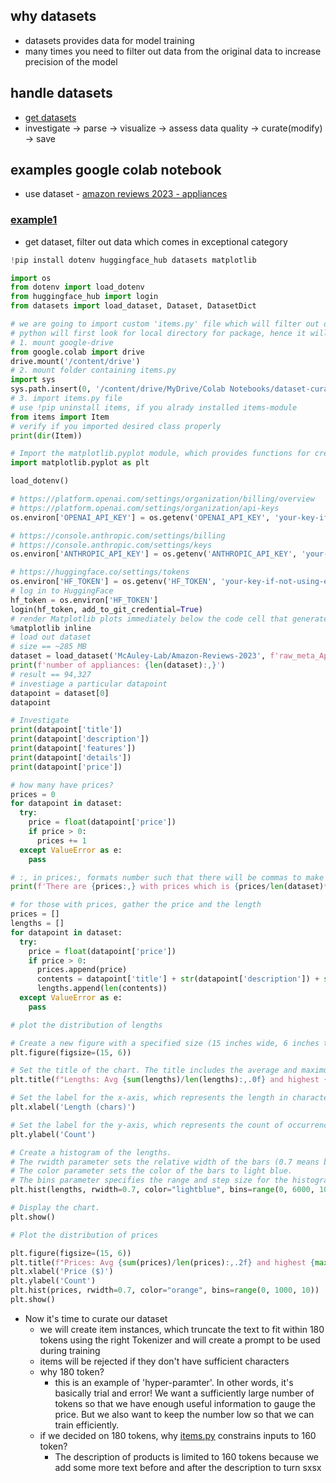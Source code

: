 ## why datasets
- datasets provides data for model training
- many times you need to filter out data from the original data to increase precision of the model
## handle datasets
- [get datasets](/bookmarks.md#datasets)
- investigate -> parse -> visualize -> assess data quality -> curate(modify) -> save
## examples google colab notebook
- use dataset - [amazon reviews 2023 - appliances](https://huggingface.co/datasets/McAuley-Lab/Amazon-Reviews-2023/blob/main/raw/meta_categories/meta_Appliances.jsonl)
### [example1](https://github.com/ed-donner/llm_engineering/blob/main/week6/day1.ipynb)

- get dataset, filter out data which comes in exceptional category

```python
!pip install dotenv huggingface_hub datasets matplotlib

import os
from dotenv import load_dotenv
from huggingface_hub import login
from datasets import load_dataset, Dataset, DatasetDict

# we are going to import custom 'items.py' file which will filter out data such that it will increase the precision of the model
# python will first look for local directory for package, hence it will pick up ./items.py file instead of going to package-manager
# 1. mount google-drive
from google.colab import drive
drive.mount('/content/drive')
# 2. mount folder containing items.py
import sys
sys.path.insert(0, '/content/drive/MyDrive/Colab Notebooks/dataset-curation/')
# 3. import items.py file
# use !pip uninstall items, if you alrady installed items-module
from items import Item
# verify if you imported desired class properly
print(dir(Item))

# Import the matplotlib.pyplot module, which provides functions for creating a variety of charts.
import matplotlib.pyplot as plt

load_dotenv()

# https://platform.openai.com/settings/organization/billing/overview
# https://platform.openai.com/settings/organization/api-keys
os.environ['OPENAI_API_KEY'] = os.getenv('OPENAI_API_KEY', 'your-key-if-not-using-env')

# https://console.anthropic.com/settings/billing
# https://console.anthropic.com/settings/keys
os.environ['ANTHROPIC_API_KEY'] = os.getenv('ANTHROPIC_API_KEY', 'your-key-if-not-using-env')

# https://huggingface.co/settings/tokens
os.environ['HF_TOKEN'] = os.getenv('HF_TOKEN', 'your-key-if-not-using-env')
# log in to HuggingFace
hf_token = os.environ['HF_TOKEN']
login(hf_token, add_to_git_credential=True)
# render Matplotlib plots immediately below the code cell that generates them, rather than opening a new window for the plot
%matplotlib inline
# load out dataset
# size == ~285 MB
dataset = load_dataset('McAuley-Lab/Amazon-Reviews-2023', f'raw_meta_Appliances', split='full', trust_remote_code=True)
print(f'number of appliances: {len(dataset):,}')
# result == 94,327
# investiage a particular datapoint
datapoint = dataset[0]
datapoint

# Investigate
print(datapoint['title'])
print(datapoint['description'])
print(datapoint['features'])
print(datapoint['details'])
print(datapoint['price'])

# how many have prices?
prices = 0
for datapoint in dataset:
  try:
    price = float(datapoint['price'])
    if price > 0:
      prices += 1
  except ValueError as e:
    pass

# :, in prices:, formats number such that there will be commas to make it human readable. e.g. 46,726 instead of 46726
print(f'There are {prices:,} with prices which is {prices/len(dataset)*100:,.1f}%')

# for those with prices, gather the price and the length
prices = []
lengths = []
for datapoint in dataset:
  try:
    price = float(datapoint['price'])
    if price > 0:
      prices.append(price)
      contents = datapoint['title'] + str(datapoint['description']) + str(datapoint['features']) + str(datapoint['details'])
      lengths.append(len(contents))
  except ValueError as e:
    pass

# plot the distribution of lengths

# Create a new figure with a specified size (15 inches wide, 6 inches tall).
plt.figure(figsize=(15, 6))

# Set the title of the chart. The title includes the average and maximum lengths.
plt.title(f"Lengths: Avg {sum(lengths)/len(lengths):,.0f} and highest {max(lengths):,}\n")

# Set the label for the x-axis, which represents the length in characters.
plt.xlabel('Length (chars)')

# Set the label for the y-axis, which represents the count of occurrences.
plt.ylabel('Count')

# Create a histogram of the lengths.
# The rwidth parameter sets the relative width of the bars (0.7 means bars will be 70% of the bin width).
# The color parameter sets the color of the bars to light blue.
# The bins parameter specifies the range and step size for the histogram bins (from 0 to 6000 with a step of 100).
plt.hist(lengths, rwidth=0.7, color="lightblue", bins=range(0, 6000, 100))

# Display the chart.
plt.show()

# Plot the distribution of prices

plt.figure(figsize=(15, 6))
plt.title(f"Prices: Avg {sum(prices)/len(prices):,.2f} and highest {max(prices):,}\n")
plt.xlabel('Price ($)')
plt.ylabel('Count')
plt.hist(prices, rwidth=0.7, color="orange", bins=range(0, 1000, 10))
plt.show()
```

- Now it's time to curate our dataset
	- we will create item instances, which truncate the text to fit within 180 tokens using the right Tokenizer and will create a prompt to be used during training
	- items will be rejected if they don't have sufficient characters
	- why 180 token?
		- this is an example of 'hyper-paramter'. In other words, it's basically trial and error! We want a sufficiently large number of tokens so that we have enough useful information to gauge the price. But we also want to keep the number low so that we can train efficiently.
	- if we decided on 180 tokens, why [items.py](./items.py) constrains inputs to 160 token?
		- The description of products is limited to 160 tokens because we add some more text before and after the description to turn sxsx

